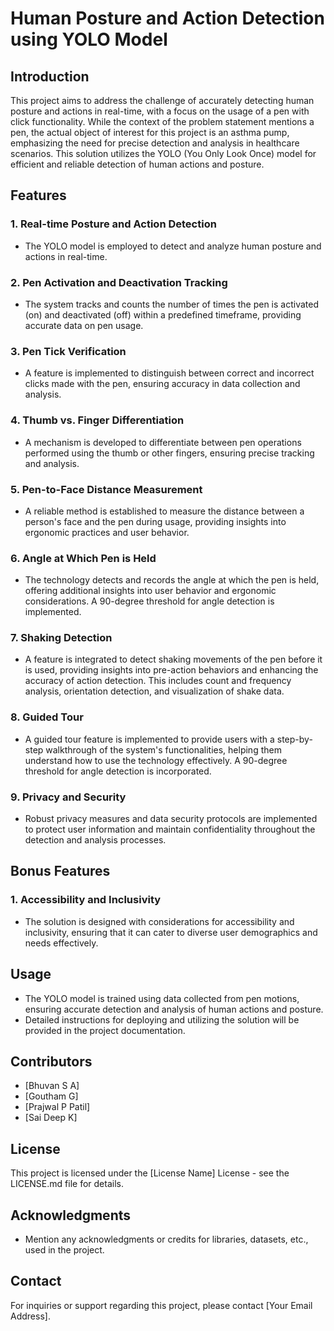 # Human Posture and Action Detection using YOLO Model

## Introduction

This project aims to address the challenge of accurately detecting human posture and actions in real-time, with a focus on the usage of a pen with click functionality. While the context of the problem statement mentions a pen, the actual object of interest for this project is an asthma pump, emphasizing the need for precise detection and analysis in healthcare scenarios. This solution utilizes the YOLO (You Only Look Once) model for efficient and reliable detection of human actions and posture.

## Features

### 1. Real-time Posture and Action Detection

- The YOLO model is employed to detect and analyze human posture and actions in real-time.

### 2. Pen Activation and Deactivation Tracking

- The system tracks and counts the number of times the pen is activated (on) and deactivated (off) within a predefined timeframe, providing accurate data on pen usage.

### 3. Pen Tick Verification

- A feature is implemented to distinguish between correct and incorrect clicks made with the pen, ensuring accuracy in data collection and analysis.

### 4. Thumb vs. Finger Differentiation

- A mechanism is developed to differentiate between pen operations performed using the thumb or other fingers, ensuring precise tracking and analysis.

### 5. Pen-to-Face Distance Measurement

- A reliable method is established to measure the distance between a person's face and the pen during usage, providing insights into ergonomic practices and user behavior.

### 6. Angle at Which Pen is Held

- The technology detects and records the angle at which the pen is held, offering additional insights into user behavior and ergonomic considerations. A 90-degree threshold for angle detection is implemented.

### 7. Shaking Detection

- A feature is integrated to detect shaking movements of the pen before it is used, providing insights into pre-action behaviors and enhancing the accuracy of action detection. This includes count and frequency analysis, orientation detection, and visualization of shake data.

### 8. Guided Tour

- A guided tour feature is implemented to provide users with a step-by-step walkthrough of the system's functionalities, helping them understand how to use the technology effectively. A 90-degree threshold for angle detection is incorporated.

### 9. Privacy and Security

- Robust privacy measures and data security protocols are implemented to protect user information and maintain confidentiality throughout the detection and analysis processes.

## Bonus Features

### 1. Accessibility and Inclusivity

- The solution is designed with considerations for accessibility and inclusivity, ensuring that it can cater to diverse user demographics and needs effectively.

## Usage

- The YOLO model is trained using data collected from pen motions, ensuring accurate detection and analysis of human actions and posture.
- Detailed instructions for deploying and utilizing the solution will be provided in the project documentation.

## Contributors

- [Bhuvan S A]
- [Goutham G]
- [Prajwal P Patil]
- [Sai Deep K]

## License

This project is licensed under the [License Name] License - see the LICENSE.md file for details.

## Acknowledgments

- Mention any acknowledgments or credits for libraries, datasets, etc., used in the project.

## Contact

For inquiries or support regarding this project, please contact [Your Email Address].
